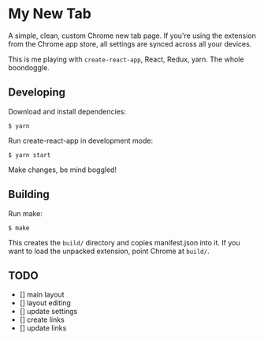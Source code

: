 # My New Tab

A simple, clean, custom Chrome new tab page. If you're using the extension from the Chrome app store, all settings are synced across all your devices.

This is me playing with `create-react-app`, React, Redux, yarn. The whole boondoggle.


## Developing

Download and install dependencies:

    $ yarn

Run create-react-app in development mode:

    $ yarn start

Make changes, be mind boggled!


## Building

Run make:

    $ make

This creates the `build/` directory and copies manifest.json into it. If you want to load the unpacked extension, point Chrome at `build/`.


## TODO

- [] main layout
- [] layout editing
- [] update settings
- [] create links
- [] update links
